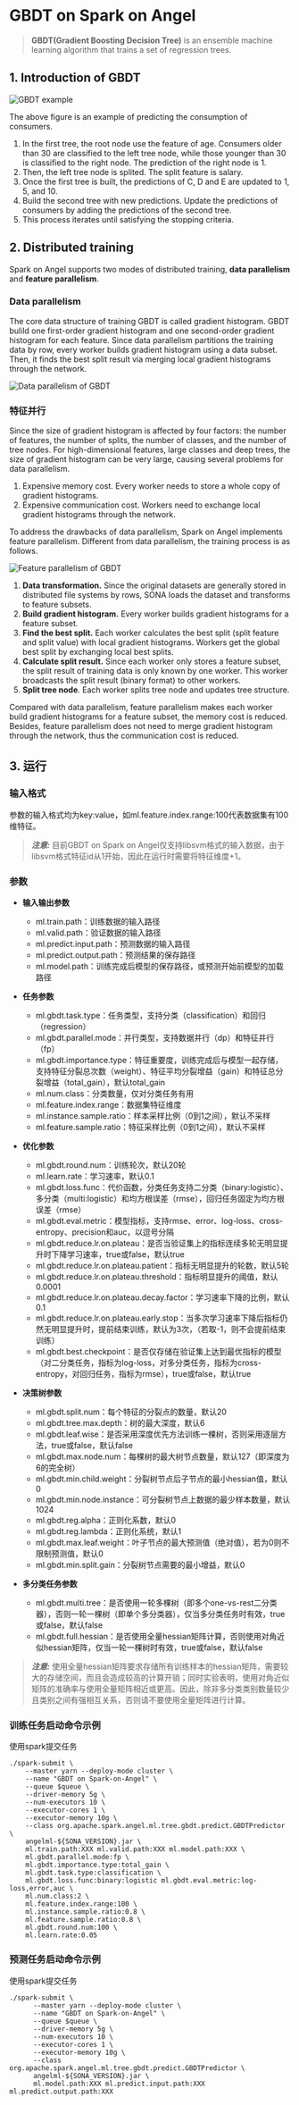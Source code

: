 # GBDT on Spark on Angel

> **GBDT(Gradient Boosting Decision Tree)** is an ensemble machine learning algorithm that trains a set of regression trees.

## 1. Introduction of GBDT

![GBDT example](imgs/gbdt_example.png)

The above figure is an example of predicting the consumption of consumers.

1. In the first tree, the root node use the feature of age. 
Consumers older than 30 are classified to the left tree node, while those younger than 30 is classified to the right node.
The prediction of the right node is 1.
2. Then, the left tree node is splited. The split feature is salary.
3. Once the first tree is built, the predictions of C, D and E are updated to 1, 5, and 10.
4. Build the second tree with new predictions. Update the predictions of consumers by adding the predictions of the second tree.
5. This process iterates until satisfying the stopping criteria.

## 2. Distributed training

Spark on Angel supports two modes of distributed training, **data parallelism** and **feature parallelism**.

### Data parallelism

The core data structure of training GBDT is called gradient histogram.
GBDT bulild one first-order gradient histogram and one second-order gradient histogram for each feature.
Since data parallelism partitions the training data by row, every worker builds gradient histogram using a data subset.
Then, it finds the best split result via merging local gradient histograms through the network.

![Data parallelism of GBDT](imgs/gbdt-dp.png)

### 特征并行

Since the size of gradient histogram is affected by four factors: the number of features, the number of splits, the number of classes, and the number of tree nodes.
For high-dimensional features, large classes and deep trees, the size of gradient histogram can be very large,
causing several problems for data parallelism.
 
1. Expensive memory cost. Every worker needs to store a whole copy of gradient histograms.
2. Expensive communication cost. Workers need to exchange local gradient histograms through the network.

To address the drawbacks of data parallelism, Spark on Angel implements feature parallelism.
Different from data parallelism, the training process is as follows.

![Feature parallelism of GBDT](imgs/gbdt-fp.png)

1. **Data transformation.** 
Since the original datasets are generally stored in distributed file systems by rows, SONA loads the dataset and transforms to feature subsets.
2. **Build gradient histogram.**
Every worker builds gradient histograms for a feature subset.
3. **Find the best split.** 
Each worker calculates the best split (split feature and split value) with local gradient histograms.
Workers get the global best split by exchanging local best splits.
4. **Calculate split result.**
Since each worker only stores a feature subset, the split result of training data is only known by one worker.
This worker broadcasts the split result (binary format) to other workers.
5. **Split tree node**.
Each worker splits tree node and updates tree structure.

Compared with data parallelism, feature parallelism makes each worker build gradient histograms for a feature subset, the memory cost is reduced.
Besides, feature parallelism does not need to merge gradient histogram through the network, thus the communication cost is reduced.

## 3. 运行

###  输入格式
参数的输入格式均为key:value，如ml.feature.index.range:100代表数据集有100维特征。

> **_注意:_**  目前GBDT on Spark on Angel仅支持libsvm格式的输入数据，由于libsvm格式特征id从1开始，因此在运行时需要将特征维度+1。

### 参数

* **输入输出参数**
	* ml.train.path：训练数据的输入路径
	* ml.valid.path：验证数据的输入路径
	* ml.predict.input.path：预测数据的输入路径
	* ml.predict.output.path：预测结果的保存路径
	* ml.model.path：训练完成后模型的保存路径，或预测开始前模型的加载路径

* **任务参数**
  * ml.gbdt.task.type：任务类型，支持分类（classification）和回归（regression）
  * ml.gbdt.parallel.mode：并行类型，支持数据并行（dp）和特征并行（fp）
  * ml.gbdt.importance.type：特征重要度，训练完成后与模型一起存储，支持特征分裂总次数（weight）、特征平均分裂增益（gain）和特征总分裂增益（total_gain），默认total_gain
  * ml.num.class：分类数量，仅对分类任务有用
  * ml.feature.index.range：数据集特征维度
  * ml.instance.sample.ratio：样本采样比例（0到1之间），默认不采样
  * ml.feature.sample.ratio：特征采样比例（0到1之间），默认不采样
* **优化参数**
  * ml.gbdt.round.num：训练轮次，默认20轮
  * ml.learn.rate：学习速率，默认0.1
  * ml.gbdt.loss.func：代价函数，分类任务支持二分类（binary:logistic）、多分类（multi:logistic）和均方根误差（rmse），回归任务固定为均方根误差（rmse）
  * ml.gbdt.eval.metric：模型指标，支持rmse、error、log-loss、cross-entropy、precision和auc，以逗号分隔
  * ml.gbdt.reduce.lr.on.plateau：是否当验证集上的指标连续多轮无明显提升时下降学习速率，true或false，默认true
  * ml.gbdt.reduce.lr.on.plateau.patient：指标无明显提升的轮数，默认5轮
  * ml.gbdt.reduce.lr.on.plateau.threshold：指标明显提升的阈值，默认0.0001
  * ml.gbdt.reduce.lr.on.plateau.decay.factor：学习速率下降的比例，默认0.1
  * ml.gbdt.reduce.lr.on.plateau.early.stop：当多次学习速率下降后指标仍然无明显提升时，提前结束训练，默认为3次，（若取-1，则不会提前结束训练）
  * ml.gbdt.best.checkpoint：是否仅存储在验证集上达到最优指标的模型（对二分类任务，指标为log-loss，对多分类任务，指标为cross-entropy，对回归任务，指标为rmse），true或false，默认true
* **决策树参数**
  * ml.gbdt.split.num：每个特征的分裂点的数量，默认20
  * ml.gbdt.tree.max.depth：树的最大深度，默认6
  * ml.gbdt.leaf.wise：是否采用深度优先方法训练一棵树，否则采用逐层方法，true或false，默认false
  * ml.gbdt.max.node.num：每棵树的最大树节点数量，默认127（即深度为6的完全树）
  * ml.gbdt.min.child.weight：分裂树节点后子节点的最小hessian值，默认0
  * ml.gbdt.min.node.instance：可分裂树节点上数据的最少样本数量，默认1024
  * ml.gbdt.reg.alpha：正则化系数，默认0
  * ml.gbdt.reg.lambda：正则化系统，默认1
  * ml.gbdt.max.leaf.weight：叶子节点的最大预测值（绝对值），若为0则不限制预测值，默认0
  * ml.gbdt.min.split.gain：分裂树节点需要的最小增益，默认0
* **多分类任务参数**
  * ml.gbdt.multi.tree：是否使用一轮多棵树（即多个one-vs-rest二分类器），否则一轮一棵树（即单个多分类器），仅当多分类任务时有效，true或false，默认false
  * ml.gbdt.full.hessian：是否使用全量hessian矩阵计算，否则使用对角近似hessian矩阵，仅当一轮一棵树时有效，true或false，默认false

> **_注意:_**  使用全量hessian矩阵要求存储所有训练样本的hessian矩阵，需要较大的存储空间，而且会造成较高的计算开销；同时实验表明，使用对角近似矩阵的准确率与使用全量矩阵相近或更高。因此，除非多分类类别数量较少且类别之间有强相互关系，否则请不要使用全量矩阵进行计算。

### 训练任务启动命令示例

使用spark提交任务

```shell
./spark-submit \
    --master yarn --deploy-mode cluster \
    --name "GBDT on Spark-on-Angel" \
    --queue $queue \
    --driver-memory 5g \  
    --num-executors 10 \  
    --executor-cores 1 \  
    --executor-memory 10g \   
    --class org.apache.spark.angel.ml.tree.gbdt.predict.GBDTPredictor \  
    angelml-${SONA_VERSION}.jar \   
    ml.train.path:XXX ml.valid.path:XXX ml.model.path:XXX \  
    ml.gbdt.parallel.mode:fp \ 
    ml.gbdt.importance.type:total_gain \
    ml.gbdt.task.type:classification \
    ml.gbdt.loss.func:binary:logistic ml.gbdt.eval.metric:log-loss,error,auc \  
    ml.num.class:2 \
    ml.feature.index.range:100 \ 
    ml.instance.sample.ratio:0.8 \ 
    ml.feature.sample.ratio:0.8 \ 
    ml.gbdt.round.num:100 \
    ml.learn.rate:0.05    
```

### 预测任务启动命令示例

使用spark提交任务

```shell
./spark-submit \
      --master yarn --deploy-mode cluster \ 
      --name "GBDT on Spark-on-Angel" \
      --queue $queue \
      --driver-memory 5g \  
      --num-executors 10 \  
      --executor-cores 1 \  
      --executor-memory 10g \   
      --class org.apache.spark.angel.ml.tree.gbdt.predict.GBDTPredictor \  
      angelml-${SONA_VERSION}.jar \
      ml.model.path:XXX ml.predict.input.path:XXX ml.predict.output.path:XXX
```



